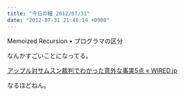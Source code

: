 ```yaml
---
title: "今日の糧 2012/07/31"
date: "2012-07-31 21:46:14 +0900"
---
```


  Memoized Recursion • プログラマの区分

なんかすごいことになってる。

  [アップル対サムスン裁判でわかった意外な事実5点 « WIRED.jp](http://wired.jp/2012/07/31/apple-reveals-for-monday-trial/)

なるほどねん。

